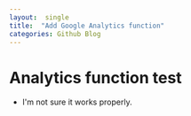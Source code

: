 ```yaml
---
layout:  single
title:  "Add Google Analytics function"
categories: Github Blog
---
```


# Analytics function test

- I'm not sure it works properly.